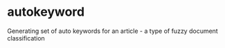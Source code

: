 # autokeyword
Generating set of auto keywords for an article - a type of fuzzy document classification
